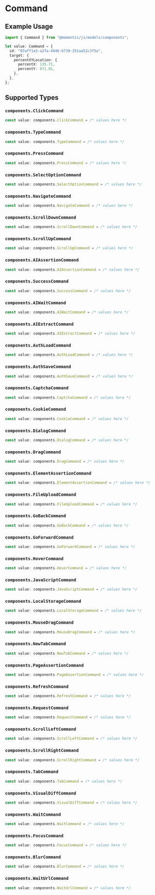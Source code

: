 # Command

## Example Usage

```typescript
import { Command } from "@momentic/js/models/components";

let value: Command = {
  id: "07aff1a3-a2fa-4946-b739-251aa52c3f5a",
  target: {
    percentXYLocation: {
      percentX: 135.71,
      percentY: 971.01,
    },
  },
};
```

## Supported Types

### `components.ClickCommand`

```typescript
const value: components.ClickCommand = /* values here */
```

### `components.TypeCommand`

```typescript
const value: components.TypeCommand = /* values here */
```

### `components.PressCommand`

```typescript
const value: components.PressCommand = /* values here */
```

### `components.SelectOptionCommand`

```typescript
const value: components.SelectOptionCommand = /* values here */
```

### `components.NavigateCommand`

```typescript
const value: components.NavigateCommand = /* values here */
```

### `components.ScrollDownCommand`

```typescript
const value: components.ScrollDownCommand = /* values here */
```

### `components.ScrollUpCommand`

```typescript
const value: components.ScrollUpCommand = /* values here */
```

### `components.AIAssertionCommand`

```typescript
const value: components.AIAssertionCommand = /* values here */
```

### `components.SuccessCommand`

```typescript
const value: components.SuccessCommand = /* values here */
```

### `components.AIWaitCommand`

```typescript
const value: components.AIWaitCommand = /* values here */
```

### `components.AIExtractCommand`

```typescript
const value: components.AIExtractCommand = /* values here */
```

### `components.AuthLoadCommand`

```typescript
const value: components.AuthLoadCommand = /* values here */
```

### `components.AuthSaveCommand`

```typescript
const value: components.AuthSaveCommand = /* values here */
```

### `components.CaptchaCommand`

```typescript
const value: components.CaptchaCommand = /* values here */
```

### `components.CookieCommand`

```typescript
const value: components.CookieCommand = /* values here */
```

### `components.DialogCommand`

```typescript
const value: components.DialogCommand = /* values here */
```

### `components.DragCommand`

```typescript
const value: components.DragCommand = /* values here */
```

### `components.ElementAssertionCommand`

```typescript
const value: components.ElementAssertionCommand = /* values here */
```

### `components.FileUploadCommand`

```typescript
const value: components.FileUploadCommand = /* values here */
```

### `components.GoBackCommand`

```typescript
const value: components.GoBackCommand = /* values here */
```

### `components.GoForwardCommand`

```typescript
const value: components.GoForwardCommand = /* values here */
```

### `components.HoverCommand`

```typescript
const value: components.HoverCommand = /* values here */
```

### `components.JavaScriptCommand`

```typescript
const value: components.JavaScriptCommand = /* values here */
```

### `components.LocalStorageCommand`

```typescript
const value: components.LocalStorageCommand = /* values here */
```

### `components.MouseDragCommand`

```typescript
const value: components.MouseDragCommand = /* values here */
```

### `components.NewTabCommand`

```typescript
const value: components.NewTabCommand = /* values here */
```

### `components.PageAssertionCommand`

```typescript
const value: components.PageAssertionCommand = /* values here */
```

### `components.RefreshCommand`

```typescript
const value: components.RefreshCommand = /* values here */
```

### `components.RequestCommand`

```typescript
const value: components.RequestCommand = /* values here */
```

### `components.ScrollLeftCommand`

```typescript
const value: components.ScrollLeftCommand = /* values here */
```

### `components.ScrollRightCommand`

```typescript
const value: components.ScrollRightCommand = /* values here */
```

### `components.TabCommand`

```typescript
const value: components.TabCommand = /* values here */
```

### `components.VisualDiffCommand`

```typescript
const value: components.VisualDiffCommand = /* values here */
```

### `components.WaitCommand`

```typescript
const value: components.WaitCommand = /* values here */
```

### `components.FocusCommand`

```typescript
const value: components.FocusCommand = /* values here */
```

### `components.BlurCommand`

```typescript
const value: components.BlurCommand = /* values here */
```

### `components.WaitUrlCommand`

```typescript
const value: components.WaitUrlCommand = /* values here */
```

